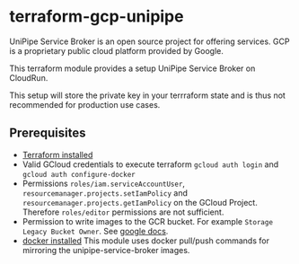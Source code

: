 # terraform-gcp-unipipe

UniPipe Service Broker is an open source project for offering services. GCP is a proprietary public cloud platform provided by Google.

This terraform module provides a setup UniPipe Service Broker on CloudRun.

This setup will store the private key in your terrraform state and is thus not recommended for production use cases.

## Prerequisites

- [Terraform installed](https://learn.hashicorp.com/tutorials/terraform/install-cli)
- Valid GCloud credentials to execute terraform `gcloud auth login` and `gcloud auth configure-docker`
- Permissions `roles/iam.serviceAccountUser`, `resourcemanager.projects.setIamPolicy` and `resourcemanager.projects.getIamPolicy` on the GCloud Project. Therefore `roles/editor` permissions are not sufficient.
- Permission to write images to the GCR bucket. For example `Storage Legacy Bucket Owner`. See [google docs](https://cloud.google.com/container-registry/docs/access-control).
- [docker installed](https://www.docker.com/get-started/) This module uses docker pull/push commands for mirroring the unipipe-service-broker images.
